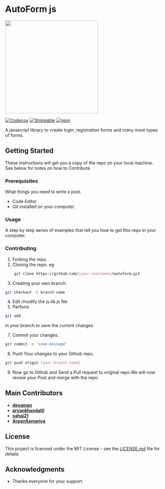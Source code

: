 # AutoForm js
<img src="https://raw.githubusercontent.com/devaman/autoform/master/images/autoform.png" width="300"/>

[![Codecov](https://img.shields.io/codecov/c/github/codecov/example-python.svg)](#) [![Shippable](https://img.shields.io/shippable/5444c5ecb904a4b21567b0ff.svg)](#)
[![npm](https://img.shields.io/npm/l/express.svg)](#)

A javascript library to create login ,registration forms and many more types of forms.

## Getting Started

These instructions will get you a copy of the repo on your local machine. See below for notes on how to Contribute.

### Prerequisites

What things you need to write a post.
- Code Editor
- Git installed on your computer.

### Usage

A step by step series of examples that tell you how to get this repo in your computer.

### Contributing
1) Forking the repo.
2) Cloning the repo. eg
```bash
    git clone https://github.com/[your-username]/autoform.git
```
3) Creating your own branch.
```bash
git checkout -b branch-name
```
4) Edit /modify the js.lib.js file
6) Perform 
```bash
git add .
```
in your branch to save the current changes.

7) Commit your changes.
```bash
git commit -m "some-message"
``` 
8) Push Your changes to your Github repo.
```bash
git push origin [your-branch-name]
```
9) Now go to Github and Send a Pull request to original repo.We will now review your Post and merge with the repo.

## Main Contributors

* [**devaman** ](https://github.com/devaman)
* [**aryankhandal0** ](https://github.com/aryankhandal0)
* [**sahaj21** ](https://github.com/sahaj21)
* [**ArpanSamariya** ](https://github.com/ArpanSamariya)


## License

This project is licensed under the MIT License - see the [LICENSE.md](https://github.com/devaman/autoform/blob/master/LICENSE) file for details

## Acknowledgments

* Thanks everyone for your support.


